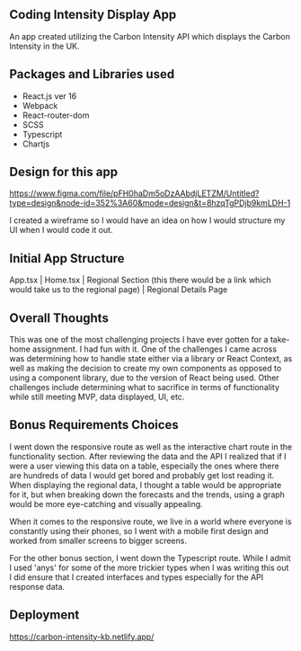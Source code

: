 ## Coding Intensity Display App 

An app created utilizing the Carbon Intensity API which displays the Carbon Intensity in the UK. 

## Packages and Libraries used 
* React.js ver 16 
* Webpack
* React-router-dom
* SCSS
* Typescript
* Chartjs
  
## Design for this app
https://www.figma.com/file/pFH0haDm5oDzAAbdjLETZM/Untitled?type=design&node-id=352%3A60&mode=design&t=8hzqTgPDjb9kmLDH-1

I created a wireframe so I would have an idea on how I would structure my UI when I would code it out. 

## Initial App Structure 
App.tsx 
|
Home.tsx 
|
Regional Section (this there would be a link which would take us to the regional page)
|
Regional Details Page

## Overall Thoughts
This was one of the most challenging projects I have ever gotten for a take-home assignment. I had fun with it. One of the challenges I came across was determining how to handle state either via a library or React Context, as well as making the decision to create my own components as opposed to using a component library, due to the version of React being used. Other challenges include determining what to sacrifice in terms of functionality while still meeting MVP, data displayed, UI, etc. 

## Bonus Requirements Choices 

I went down the responsive route as well as the interactive chart route in the functionality section. After reviewing the data and the API I realized that if I were a user viewing this data on a table, especially the ones where there are hundreds of data I would get bored and probably get lost reading it. When displaying the regional data, I thought a table would be appropriate for it, but when breaking down the forecasts and the trends, using a graph would be more eye-catching and visually appealing. 

When it comes to the responsive route, we live in a world where everyone is constantly using their phones, so I went with a mobile first design and worked from smaller screens to bigger screens. 

For the other bonus section, I went down the Typescript route. While I admit I used 'anys' for some of the more trickier types when I was writing this out I did ensure that I created interfaces and types especially for the API response data.

## Deployment
https://carbon-intensity-kb.netlify.app/


